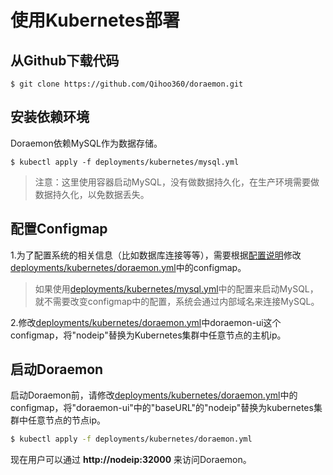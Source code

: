 # 使用Kubernetes部署  

## 从Github下载代码  
```shell
$ git clone https://github.com/Qihoo360/doraemon.git
```
## 安装依赖环境  
Doraemon依赖MySQL作为数据存储。  
```shell
$ kubectl apply -f deployments/kubernetes/mysql.yml
```
> 注意：这里使用容器启动MySQL，没有做数据持久化，在生产环境需要做数据持久化，以免数据丢失。

## 配置Configmap
1.为了配置系统的相关信息（比如数据库连接等等），需要根据[配置说明](ConfigurationItemDescription-CN.md)修改[deployments/kubernetes/doraemon.yml](../deployments/kubernetes/doraemon.yml)中的configmap。
> 如果使用[deployments/kubernetes/mysql.yml](../deployments/kubernetes/mysql.yml)中的配置来启动MySQL，就不需要改变configmap中的配置，系统会通过内部域名来连接MySQL。  

2.修改[deployments/kubernetes/doraemon.yml](../deployments/kubernetes/doraemon.yml)中doraemon-ui这个configmap，将"nodeip"替换为Kubernetes集群中任意节点的主机ip。

## 启动Doraemon
启动Doraemon前，请修改[deployments/kubernetes/doraemon.yml](../deployments/kubernetes/doraemon.yml)中的configmap，将"doraemon-ui"中的"baseURL"的"nodeip"替换为kubernetes集群中任意节点的节点ip。
```bash
$ kubectl apply -f deployments/kubernetes/doraemon.yml
```
现在用户可以通过 **http://nodeip:32000** 来访问Doraemon。  
